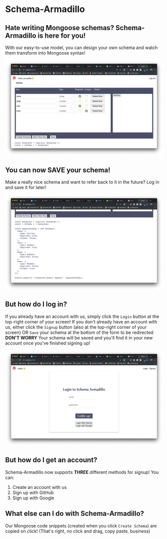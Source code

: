 # Schema-Armadillo

## Hate writing Mongoose schemas? Schema-Armadillo is here for you!
With our easy-to-use model, you can design your own schema and watch them transform into Mongoose syntax!

![Image of App](screenshots/img2.png)

## You can now SAVE your schema!
Make a really nice schema and want to refer back to it in the future? Log in and save it for later!

![Image of Schema](screenshots/img3.png)

## But how do I log in?
If you already have an account with us, simply click the `Login` button at the top-right corner of your screen!
If you don't already have an account with us, either click the `Signup` button (also at the top-right corner of your screen) OR `Save` your schema at the bottom of the form to be redirected
**DON'T WORRY** Your schema will be saved and you'll find it in your new account once you've finished signing up!

![Image of Login](screenshots/img1.png)

## But how do I get an account?
Schema-Armadillo now supports **THREE** different methods for signup!
You can:
1) Create an account with us
2) Sign up with GitHub
3) Sign up with Google

## What else can I do with Schema-Armadillo?
Our Mongoose code snippets (created when you click `Create Schema`) are copied on click! (That's right, no click and drag, copy paste, business)